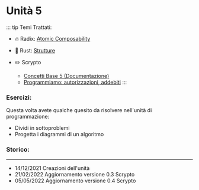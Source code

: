 # Unità 5
::: tip Temi Trattati:
- 🔥 Radix: [Atomic Composability](/radix/unidad4.md)
- 🔧 Rust: [Strutture](/rust/estructuras.md)

- ✏️ Scrypto
    - [Concetti Base 5 (Documentazione)](/scrypto/instalacion/documentacion.md)
    - [Programmiamo: autorizzazioni, addebiti](/scrypto/programacion/unidad4.md)
:::

### Esercizi: 

Questa volta avete qualche quesito da risolvere nell'unità di programmazione:
- Dividi in sottoproblemi
- Progetta i diagrammi di un algoritmo

### Storico:
------------------------------------------
- 14/12/2021 Creazioni dell'unità
- 21/02/2022 Aggiornamento versione 0.3 Scrypto
- 05/05/2022 Aggiornamento versione 0.4 Scrypto